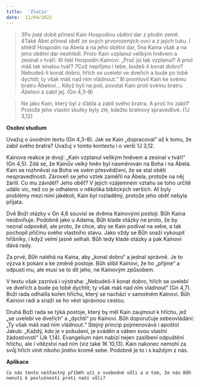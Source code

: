 ```yaml
---
title:  'Zločin'
date:  12/04/2022
---
```


> <p></p>
> 3Po jisté době přinesl Kain Hospodinu obětní dar z plodin země. 4Také Ábel přinesl oběť ze svých prvorozených ovcí a z jejich tuku. I shlédl Hospodin na Ábela a na jeho obětní dar, 5na Kaina však a na jeho obětní dar neshlédl. Proto Kain vzplanul velikým hněvem a zesinal v tváři. 6I řekl Hospodin Kainovi: „Proč jsi tak vzplanul? A proč máš tak sinalou tvář? 7Což nepřijmu i tebe, budeš-li konat dobro? Nebudeš-li konat dobro, hřích se uvelebí ve dveřích a bude po tobě dychtit; ty však máš nad ním vládnout.“ 8I promluvil Kain ke svému bratru Ábelovi... Když byli na poli, povstal Kain proti svému bratru Ábelovi a zabil jej. (Gn 4,3–8)

> <p></p>
> Ne jako Kain, který byl z ďábla a zabil svého bratra. A proč ho zabil? Protože jeho vlastní skutky byly zlé, kdežto bratrovy spravedlivé. (1J 3,12)

**Osobní studium**

Uvažuj o úvodním textu (Gn 4,3–8). Jak se Kain „dopracoval“ až k tomu, že zabil svého bratra? Uvažuj v tomto kontextu i o verši 1J 3,12.

Kainova reakce je dvojí: „Kain vzplanul velikým hněvem a zesinal v tváři“ (Gn 4,5). Zdá se, že Kainův velký hněv byl nasměrován na Boha i na Ábela. Kain se rozhněval na Boha ve svém přesvědčení, že se stal obětí nespravedlnosti. Zároveň se jeho vztek zaměřil na Ábela, protože na něj žárlil. Co mu záviděl? Jeho oběť? V jejich vzájemném vztahu se toho určitě událo víc, než co je odhaleno v několika biblických verších. Ať byly problémy mezi nimi jakékoli, Kain byl rozladěný, protože jeho oběť nebyla přijata.

Dvě Boží otázky v Gn 4,6 souvisí se dvěma Kainovými postoji. Bůh Kaina neobviňuje. Podobně jako u Adama, Bůh klade otázky ne proto, že by neznal odpovědi, ale proto, že chce, aby se Kain podíval na sebe, a tak pochopil příčinu svého vlastního stavu. Jako vždy se Bůh snaží vykoupit hříšníky, i když velmi jasně selhali. Bůh tedy klade otázky a pak Kainovi dává rady.

Za prvé, Bůh naléhá na Kaina, aby „konal dobro“ a jednal správně. Je to výzva k pokání a ke změně postoje. Bůh slíbil Kainovi, že ho „přijme“ a odpustí mu, ale musí se to dít jeho, ne Kainovým způsobem.

V textu však zaznívá i výstraha: „Nebudeš-li konat dobro, hřích se uvelebí ve dveřích a bude po tobě dychtit; ty však máš nad ním vládnout“ (Gn 4,7). Boží rada odhalila kořen hříchu, který se nachází v samotném Kainovi. Bůh Kainovi radí a snaží se ho vést správnou cestou.

Druhá Boží rada se týká postoje, který by měl Kain zaujmout k hříchu, jež „se uvelebí ve dveřích“ a „dychtí“ po Kainovi. Bůh doporučuje sebeovládání: „Ty však máš nad ním vládnout.“ Stejný princip pojmenovává i apoštol Jakub: „Každý, kdo je v pokušení, je sváděn a váben svou vlastní žádostivostí“ (Jk 1,14). Evangelium nám nabízí nejen zaslíbení odpuštění hříchu, ale i vítězství nad ním (viz také 1K 10,13). Kain nakonec nemohl za svůj hřích vinit nikoho jiného kromě sebe. Podobně je to i s každým z nás.

**Aplikace**

`Co nás tento nešťastný příběh učí o svobodné vůli a o tom, že nás Bůh nenutí k poslušnosti proti naší vůli?`
